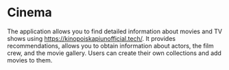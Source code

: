 # Cinema
The application allows you to find detailed information about movies and TV shows using https://kinopoiskapiunofficial.tech/. It provides recommendations, allows you to obtain information about actors, the film crew, and the movie gallery. Users can create their own collections and add movies to them.
